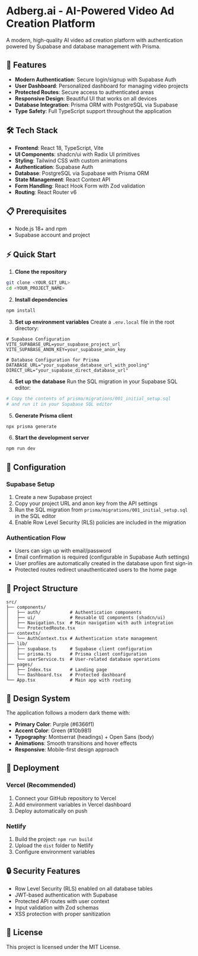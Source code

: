 # Adberg.ai - AI-Powered Video Ad Creation Platform

A modern, high-quality AI video ad creation platform with authentication powered by Supabase and database management with Prisma.

## 🚀 Features

- **Modern Authentication**: Secure login/signup with Supabase Auth
- **User Dashboard**: Personalized dashboard for managing video projects
- **Protected Routes**: Secure access to authenticated areas
- **Responsive Design**: Beautiful UI that works on all devices
- **Database Integration**: Prisma ORM with PostgreSQL via Supabase
- **Type Safety**: Full TypeScript support throughout the application

## 🛠 Tech Stack

- **Frontend**: React 18, TypeScript, Vite
- **UI Components**: shadcn/ui with Radix UI primitives
- **Styling**: Tailwind CSS with custom animations
- **Authentication**: Supabase Auth
- **Database**: PostgreSQL via Supabase with Prisma ORM
- **State Management**: React Context API
- **Form Handling**: React Hook Form with Zod validation
- **Routing**: React Router v6

## 📋 Prerequisites

- Node.js 18+ and npm
- Supabase account and project

## ⚡ Quick Start

1. **Clone the repository**

```sh
git clone <YOUR_GIT_URL>
cd <YOUR_PROJECT_NAME>
```

2. **Install dependencies**
```sh
npm install
```

3. **Set up environment variables**
Create a `.env.local` file in the root directory:
```env
# Supabase Configuration
VITE_SUPABASE_URL=your_supabase_project_url
VITE_SUPABASE_ANON_KEY=your_supabase_anon_key

# Database Configuration for Prisma
DATABASE_URL="your_supabase_database_url_with_pooling"
DIRECT_URL="your_supabase_direct_database_url"
```

4. **Set up the database**
Run the SQL migration in your Supabase SQL editor:
```sh
# Copy the contents of prisma/migrations/001_initial_setup.sql
# and run it in your Supabase SQL editor
```

5. **Generate Prisma client**
```sh
npx prisma generate
```

6. **Start the development server**
```sh
npm run dev
```

## 🔧 Configuration

### Supabase Setup

1. Create a new Supabase project
2. Copy your project URL and anon key from the API settings
3. Run the SQL migration from `prisma/migrations/001_initial_setup.sql` in the SQL editor
4. Enable Row Level Security (RLS) policies are included in the migration

### Authentication Flow

- Users can sign up with email/password
- Email confirmation is required (configurable in Supabase Auth settings)
- User profiles are automatically created in the database upon first sign-in
- Protected routes redirect unauthenticated users to the home page

## 📁 Project Structure

```
src/
├── components/
│   ├── auth/           # Authentication components
│   ├── ui/             # Reusable UI components (shadcn/ui)
│   ├── Navigation.tsx  # Main navigation with auth integration
│   └── ProtectedRoute.tsx
├── contexts/
│   └── AuthContext.tsx # Authentication state management
├── lib/
│   ├── supabase.ts     # Supabase client configuration
│   ├── prisma.ts       # Prisma client configuration
│   └── userService.ts  # User-related database operations
├── pages/
│   ├── Index.tsx       # Landing page
│   └── Dashboard.tsx   # Protected dashboard
└── App.tsx             # Main app with routing
```

## 🎨 Design System

The application follows a modern dark theme with:
- **Primary Color**: Purple (#6366f1)
- **Accent Color**: Green (#10b981)
- **Typography**: Montserrat (headings) + Open Sans (body)
- **Animations**: Smooth transitions and hover effects
- **Responsive**: Mobile-first design approach

## 🚀 Deployment

### Vercel (Recommended)
1. Connect your GitHub repository to Vercel
2. Add environment variables in Vercel dashboard
3. Deploy automatically on push

### Netlify
1. Build the project: `npm run build`
2. Upload the `dist` folder to Netlify
3. Configure environment variables

## 🔒 Security Features

- Row Level Security (RLS) enabled on all database tables
- JWT-based authentication with Supabase
- Protected API routes with user context
- Input validation with Zod schemas
- XSS protection with proper sanitization

## 📝 License

This project is licensed under the MIT License.

